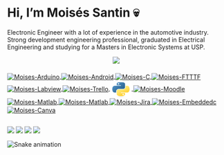 # Hi, I’m Moisés Santin 💀

Electronic Engineer with a lot of experience in the automotive industry. Strong development engineering professional, graduated in Electrical Engineering and studying for a Masters in Electronic Systems at USP.

<div align="center">
  <a href="https://github.com/moisessantin">
  <img height="180em" src="https://github-readme-stats.vercel.app/api?username=moisessantin&show_icons=true&theme=dark&include_all_commits=true&count_private=true"/>
 <!-- <img height="180em" src="https://github-readme-stats.vercel.app/api/top-langs/?username=moisessantin&layout=compact&langs_count=7&theme=dark"/> -->
</div>
  
<div style="display: inline_block"><br>

  <img align="center" alt="Moises-Arduino" height="40" width="50" src="https://cdn.jsdelivr.net/gh/devicons/devicon/icons/arduino/arduino-original.svg" />      
  <img align="center" alt="Moises-Android" height="40" width="50" src="https://cdn.jsdelivr.net/gh/devicons/devicon/icons/android/android-original-wordmark.svg">
  <img align="center" alt="Moises-C" height="40" width="50" src="https://cdn.jsdelivr.net/gh/devicons/devicon/icons/c/c-original.svg">
  <img align="center" alt="Moises-FTTTF" height="50" width="60" src="https://cdn.jsdelivr.net/gh/devicons/devicon/icons/ifttt/ifttt-original.svg">
  <img align="center" alt="Moises-Labview" height="40" width="50" src="https://cdn.jsdelivr.net/gh/devicons/devicon/icons/labview/labview-original-wordmark.svg">
  <img align="center" alt="Moises-Trello" height="50" width="60" src="https://cdn.jsdelivr.net/gh/devicons/devicon/icons/trello/trello-plain-wordmark.svg">
  <img align="center" alt="Moises-Python" height="40" width="50" src="https://raw.githubusercontent.com/devicons/devicon/master/icons/python/python-original.svg">
  <img align="center" alt="Moises-Moodle" height="50" width="60" src="https://cdn.jsdelivr.net/gh/devicons/devicon/icons/moodle/moodle-original-wordmark.svg">
  <img align="center" alt="Moises-Matlab" height="40" width="50" src="https://cdn.jsdelivr.net/gh/devicons/devicon/icons/matlab/matlab-original.svg">
  <img align="center" alt="Moises-Matlab" height="40" width="50" src="https://cdn.jsdelivr.net/gh/devicons/devicon/icons/markdown/markdown-original.svg">
  <img align="center" alt="Moises-Jira" height="40" width="50" src="https://cdn.jsdelivr.net/gh/devicons/devicon/icons/jira/jira-original-wordmark.svg">
  <img align="center" alt="Moises-Embeddedc" height="40" width="50" src="https://cdn.jsdelivr.net/gh/devicons/devicon/icons/embeddedc/embeddedc-original.svg">
  <img align="center" alt="Moises-Canva" height="40" width="50" src="https://cdn.jsdelivr.net/gh/devicons/devicon/icons/canva/canva-original.svg">
  
  </div>
  
  ##
 
<div> 
  
  <a href="https://instagram.com/moisessantin" target="_blank"><img src="https://img.shields.io/badge/-Instagram-%23E4405F?style=for-the-badge&logo=instagram&logoColor=white" target="_blank"></a>
  <a href = "mailto:moisessantin@gmail.com"><img src="https://img.shields.io/badge/-Gmail-%23333?style=for-the-badge&logo=gmail&logoColor=white" target="_blank"></a>
  <a href="https://www.linkedin.com/in/moisessantin/" target="_blank"><img src="https://img.shields.io/badge/-LinkedIn-%230077B5?style=for-the-badge&logo=linkedin&logoColor=white" target="_blank"></a> 
  <a href="https://www.youtube.com/channel/UCM5T-wp6Emp3vWeaHhzE2GQ" target="_blank"><img src="https://img.shields.io/badge/YouTube-FF0000?style=for-the-badge&logo=youtube&logoColor=white" target="_blank"></a>
 
  ![Snake animation](https://github.com/moisessantin/moisessantin/blob/output/github-contribution-grid-snake.svg)
 
</div>
